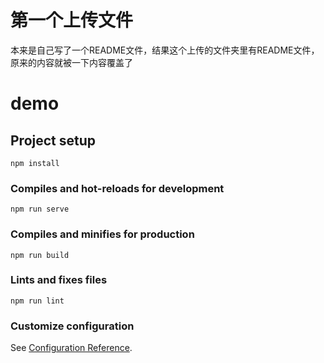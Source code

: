 # 第一个上传文件
本来是自己写了一个README文件，结果这个上传的文件夹里有README文件，原来的内容就被一下内容覆盖了
# demo

## Project setup
```
npm install
```

### Compiles and hot-reloads for development
```
npm run serve
```

### Compiles and minifies for production
```
npm run build
```

### Lints and fixes files
```
npm run lint
```

### Customize configuration
See [Configuration Reference](https://cli.vuejs.org/config/).
